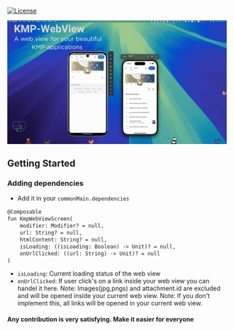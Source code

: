 [![License](https://img.shields.io/badge/License-Apache_2.0-blue.svg)](https://opensource.org/licenses/Apache-2.0)


![](poster.jpg)

<!-- GETTING STARTED -->
## Getting Started
### Adding dependencies
- Add it in your `commonMain.dependencies`
```
@Composable
fun KmpWebViewScreen(
    modifier: Modifier? = null,
    url: String? = null,
    htmlContent: String? = null,
    isLoading: ((isLoading: Boolean) -> Unit)? = null,
    onUrlClicked: ((url: String) -> Unit)? = null
)
```
- `isLoading`: Current loading status of the web view
- `onUrlClicked`: If user click's on a link inside your web view you can handel it here. 
  Note: Images(jpg,pngs) and attachment.id are excluded and will be opened inside your current web view.
  Note: If you don't implement this, all links will be opened in your current web view.

#### Any contribution is very satisfying. Make it easier for everyone